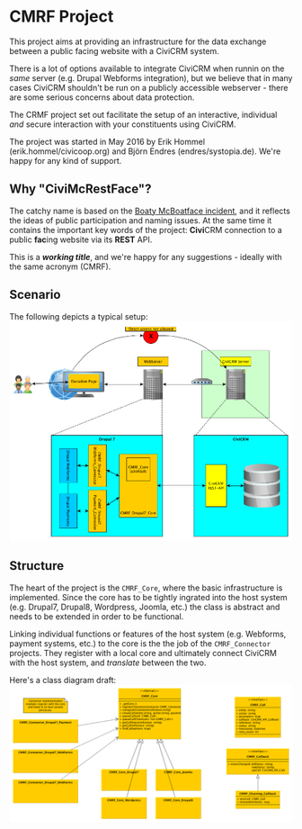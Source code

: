 # CMRF Project

This project aims at providing an infrastructure for the data exchange between a public facing website with a CiviCRM system. 

There is a lot of options available to integrate CiviCRM when runnin on the *same* server (e.g. Drupal Webforms integration), but we believe that in many cases CiviCRM shouldn't be run on a publicly accessible webserver - there are some serious concerns about data protection.

The CRMF project set out facilitate the setup of an interactive, individual *and* secure interaction with your constituents using CiviCRM.

The project was started in May 2016 by Erik Hommel (erik.hommel/civicoop.org) and Björn Endres (endres/systopia.de). We're happy for any kind of support.

## Why "CiviMcRestFace"?

The catchy name is based on the [Boaty McBoatface incident](http://www.theguardian.com/environment/2016/apr/17/boaty-mcboatface-wins-poll-to-name-polar-research-vessel), and it reflects the ideas of public participation and naming issues. At the same time it contains the important key words of the project: **Civi**CRM connection to a public **fac**ing website via its **REST** API.

This is a ***working title***, and we're happy for any suggestions - ideally with the same acronym (CMRF).

## Scenario

The following depicts a typical setup:<br/>
<img src="images/scenario.png" width="800">


## Structure

The heart of the project is the ``CMRF_Core``, where the basic infrastructure is implemented. Since the core has to be tightly ingrated into the host system (e.g. Drupal7, Drupal8, Wordpress, Joomla, etc.) the class is abstract and needs to be extended in order to be functional.

Linking individual functions or features of the host system (e.g. Webforms, payment systems, etc.) to the core is the the job of the ``CMRF_Connector`` projects. They register with a local core and ultimately connect CiviCRM with the host system, and *translate* between the two.

Here's a class diagram draft:<br/>
<img src="images/classes.png" width="800">

